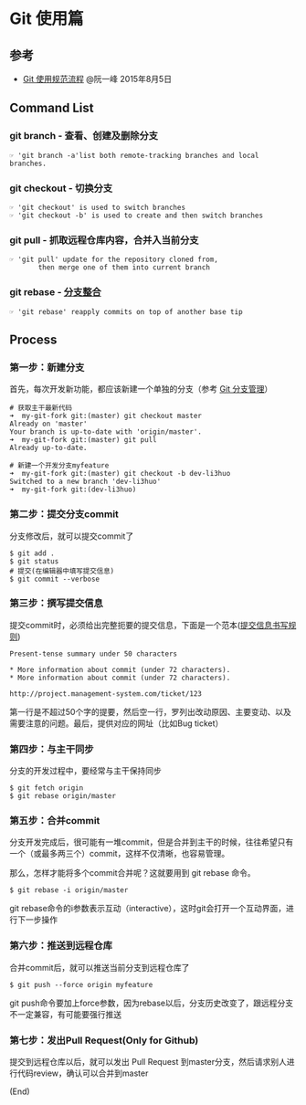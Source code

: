 # Git 使用篇

## 参考
- [Git 使用规范流程](http://www.ruanyifeng.com/blog/2015/08/git-use-process.html) @阮一峰 2015年8月5日

## Command List

### git branch - 查看、创建及删除分支

	☞ 'git branch -a'list both remote-tracking branches and local branches.

### git checkout - 切换分支

	☞ 'git checkout' is used to switch branches
	☞ 'git checkout -b' is used to create and then switch branches

### git pull - 抓取远程仓库内容，合并入当前分支

	☞ 'git pull' update for the repository cloned from, 
		   then merge one of them into current branch

### git rebase - [分支整合](https://git-scm.com/book/zh/v2/Git-分支-变基)

	☞ 'git rebase' reapply commits on top of another base tip

## Process

### 第一步：新建分支
首先，每次开发新功能，都应该新建一个单独的分支（参考 [Git 分支管理](git-branch.md)）



	# 获取主干最新代码
	➜  my-git-fork git:(master) git checkout master     
	Already on 'master'
	Your branch is up-to-date with 'origin/master'.
	➜  my-git-fork git:(master) git pull
	Already up-to-date.

	# 新建一个开发分支myfeature
	➜  my-git-fork git:(master) git checkout -b dev-li3huo
	Switched to a new branch 'dev-li3huo'
	➜  my-git-fork git:(dev-li3huo) 

### 第二步：提交分支commit
分支修改后，就可以提交commit了

	$ git add .
	$ git status
	# 提交(在编辑器中填写提交信息)
	$ git commit --verbose

### 第三步：撰写提交信息

提交commit时，必须给出完整扼要的提交信息，下面是一个范本([提交信息书写规则](git-commit.md))


	Present-tense summary under 50 characters

	* More information about commit (under 72 characters).
	* More information about commit (under 72 characters).

	http://project.management-system.com/ticket/123

第一行是不超过50个字的提要，然后空一行，罗列出改动原因、主要变动、以及需要注意的问题。最后，提供对应的网址（比如Bug ticket）

### 第四步：与主干同步
分支的开发过程中，要经常与主干保持同步

	$ git fetch origin
	$ git rebase origin/master

### 第五步：合并commit
分支开发完成后，很可能有一堆commit，但是合并到主干的时候，往往希望只有一个（或最多两三个）commit，这样不仅清晰，也容易管理。

那么，怎样才能将多个commit合并呢？这就要用到 git rebase 命令。

	$ git rebase -i origin/master

git rebase命令的i参数表示互动（interactive），这时git会打开一个互动界面，进行下一步操作

### 第六步：推送到远程仓库

合并commit后，就可以推送当前分支到远程仓库了

    $ git push --force origin myfeature

git push命令要加上force参数，因为rebase以后，分支历史改变了，跟远程分支不一定兼容，有可能要强行推送

### 第七步：发出Pull Request(Only for Github)

提交到远程仓库以后，就可以发出 Pull Request 到master分支，然后请求别人进行代码review，确认可以合并到master

(End)